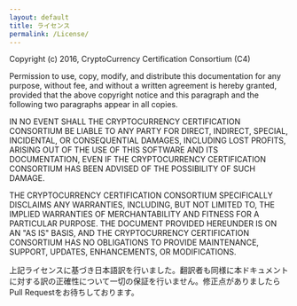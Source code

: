 ```yaml
---
layout: default
title: ライセンス
permalink: /License/
---
```


Copyright (c) 2016, CryptoCurrency Certification Consortium (C4)

Permission to use, copy, modify, and distribute this documentation for any purpose, without fee, and without a written agreement is hereby granted, provided that the above copyright notice and this paragraph and the following two paragraphs appear in all copies.

IN NO EVENT SHALL THE CRYPTOCURRENCY CERTIFICATION CONSORTIUM BE LIABLE TO ANY PARTY FOR DIRECT, INDIRECT, SPECIAL, INCIDENTAL, OR CONSEQUENTIAL DAMAGES, INCLUDING LOST PROFITS, ARISING OUT OF THE USE OF THIS SOFTWARE AND ITS DOCUMENTATION, EVEN IF THE CRYPTOCURRENCY CERTIFICATION CONSORTIUM HAS BEEN ADVISED OF THE POSSIBILITY OF SUCH DAMAGE.

THE CRYPTOCURRENCY CERTIFICATION CONSORTIUM SPECIFICALLY DISCLAIMS ANY WARRANTIES, INCLUDING, BUT NOT LIMITED TO, THE IMPLIED WARRANTIES OF MERCHANTABILITY AND FITNESS FOR A PARTICULAR PURPOSE. THE DOCUMENT PROVIDED HEREUNDER IS ON AN "AS IS" BASIS, AND THE CRYPTOCURRENCY CERTIFICATION CONSORTIUM HAS NO OBLIGATIONS TO PROVIDE MAINTENANCE, SUPPORT, UPDATES, ENHANCEMENTS, OR MODIFICATIONS.

上記ライセンスに基づき日本語訳を行いました。翻訳者も同様に本ドキュメントに対する訳の正確性について一切の保証を行いません。修正点がありましたらPull Requestをお待ちしております。